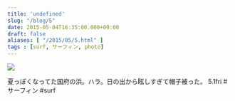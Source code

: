 ```yaml
---
title: 'undefined'
slug: "/blog/5"
date: 2015-05-04T16:35:00.000+09:00
draft: false
aliases: [ "/2015/05/5.html" ]
tags : [surf, サーフィン, photo]
---
```


  
![](http://68.media.tumblr.com/3af0a1d370d75dfa067b32087edce56c/tumblr_nntxveLQ931rwrdpxo1_1280.jpg)  

  
  

夏っぽくなってた国府の浜。ハラ。日の出から眩しすぎて帽子被った。 5.1fri #サーフィン #surf